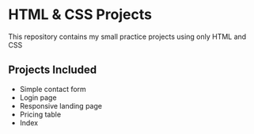 # HTML & CSS Projects

This repository contains my small practice projects using only HTML and CSS

## Projects Included
- Simple contact form
- Login page
- Responsive landing page
- Pricing table
- Index
